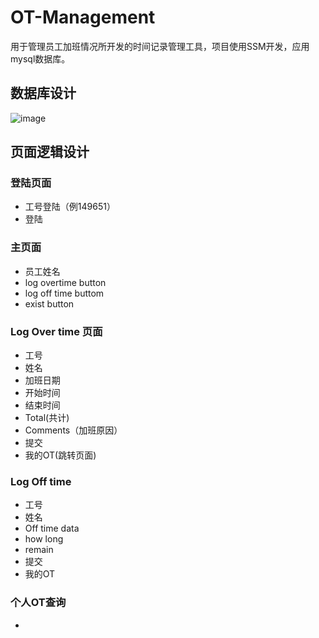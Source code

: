 # OT-Management
 用于管理员工加班情况所开发的时间记录管理工具，项目使用SSM开发，应用mysql数据库。  
## 数据库设计

![image](https://user-images.githubusercontent.com/41565966/54267344-031a5d00-45b4-11e9-8a8d-7c40e3ddc657.png)
## 页面逻辑设计
### 登陆页面
- 工号登陆（例149651）
- 登陆
### 主页面
- 员工姓名
- log overtime button
- log off time buttom 
- exist button
### Log Over time 页面
- 工号
- 姓名
- 加班日期
- 开始时间
- 结束时间
- Total(共计)
- Comments（加班原因）
- 提交
- 我的OT(跳转页面)
### Log Off time
- 工号
- 姓名
- Off time data
- how long
- remain
- 提交
- 我的OT
### 个人OT查询
- 
